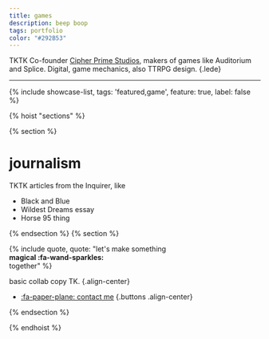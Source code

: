 ```yaml
---
title: games
description: beep boop
tags: portfolio
color: "#292B53"
---
```


TKTK Co-founder [Cipher Prime Studios](https://www.cipherprime.com), makers of games like Auditorium and Splice. Digital, game mechanics, also TTRPG design.
{.lede} 

***

{% include showcase-list, tags: 'featured,game', feature: true, label: false %}

{% hoist "sections" %}

{% section %}

# journalism
TKTK articles from the Inquirer, like

* Black and Blue
* Wildest Dreams essay
* Horse 95 thing

{% endsection %}
{% section %}

{% include quote, quote: "let's make something<br>**magical :fa-wand-sparkles:**<br>together" %}

basic collab copy TK.
{.align-center}

* [:fa-paper-plane: contact me](/collab)
{.buttons .align-center}

{% endsection %}

{% endhoist %}